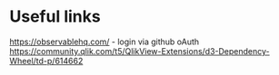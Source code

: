 # Useful links  
https://observablehq.com/ - login via github oAuth
https://community.qlik.com/t5/QlikView-Extensions/d3-Dependency-Wheel/td-p/614662


